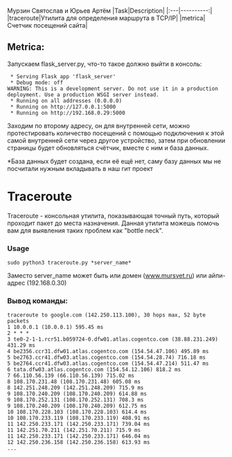 Мурзин Святослав и Юрьев Артём
|Task|Description|
|:---|----------:|
|traceroute|Утилита для определения маршрута в TCP/IP|
|metrica|Счетчик посещений сайта|

## Metrica:

Запускаем flask_server.py, что-то такое должно выйти в консоль:
```
 * Serving Flask app 'flask_server'
 * Debug mode: off
WARNING: This is a development server. Do not use it in a production deployment. Use a production WSGI server instead.
 * Running on all addresses (0.0.0.0)
 * Running on http://127.0.0.1:5000
 * Running on http://192.168.0.29:5000
```

Заходим по второму адресу, он для внутренней сети, можно протестировать количество посещений с помощью подключения к этой самой внутренней сети через другое устройство, затем при обновлении страницы будет обновляться счётчик, вместе с ним и база данных.

*База данных будет создана, если её ещё нет, саму базу данных мы не посчитали нужным вкладывать в наш гит проект

[//]: # (Для взаимодействия с формами, можно пройти по адресу localhost:5000/view_info)

# Traceroute
Traceroute - консольная утилита, показывающая точный путь, который проходит пакет до места назначения. Данная утилита можешь помочь вам для выявления таких проблем как "bottle neck".
### Usage
```
sudo python3 traceroute.py *server_name*
```
Заместо server_name может быть или домен (www.mursvet.ru) или айпи-адрес (192.168.0.30)
### Вывод команды:
```
traceroute to google.com (142.250.113.100), 30 hops max, 52 byte packets 
1 10.0.0.1 (10.0.0.1) 595.45 ms
2 * * * 
3 te0-2-1-1.rcr51.b059724-0.dfw01.atlas.cogentco.com (38.88.231.249) 431.29 ms
4 be2356.ccr31.dfw01.atlas.cogentco.com (154.54.47.106) 495.89 ms
5 be2763.ccr41.dfw03.atlas.cogentco.com (154.54.28.74) 716.18 ms
5 be2764.ccr41.dfw03.atlas.cogentco.com (154.54.47.214) 511.47 ms
6 tata.dfw03.atlas.cogentco.com (154.54.12.106) 818.2 ms
7 66.110.56.139 (66.110.56.139) 715.02 ms
8 108.170.231.48 (108.170.231.48) 605.08 ms
8 142.251.248.209 (142.251.248.209) 715.9 ms
9 108.170.240.209 (108.170.240.209) 614.88 ms
9 108.170.252.131 (108.170.252.131) 708.3 ms
9 108.170.240.209 (108.170.240.209) 612.75 ms
10 108.170.228.103 (108.170.228.103) 614.4 ms
10 108.170.233.119 (108.170.233.119) 408.91 ms
11 142.250.233.171 (142.250.233.171) 739.04 ms
11 142.251.70.211 (142.251.70.211) 715.9 ms
11 142.250.233.171 (142.250.233.171) 646.04 ms
12 142.250.236.158 (142.250.236.158) 613.93 ms
...
```